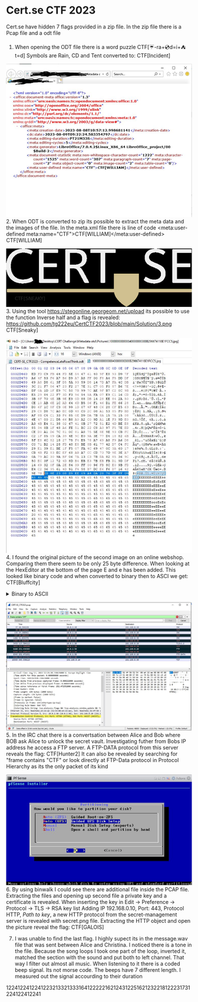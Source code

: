 # Cert.se CTF 2023

Cert.se have hidden 7 flags provided in a zip file. In the zip file there is a Pcap file and a odt file

1. When opening the ODT file there is a word puzzle CTF[☔-ra+💿d=i+⛺t=d]
Symbols are Rain, CD and Tent converted to: 
CTF[Incident]

![alt text](https://github.com/tg222eu/CertCTF2023/blob/main/Solution/2.JPG)<br>
2. When ODT is converted to zip its possible to extract the meta data and the images of the file. In the meta.xml file there is line of code <meta:user-defined meta:name="CTF">CTF[WILLIAM]</meta:user-defined>
CTF[WILLIAM]

![alt text](https://github.com/tg222eu/CertCTF2023/blob/main/Solution/3.png)<br>
3. Using the tool https://stegonline.georgeom.net/upload its possible to use the function Inverse half and a flag is revealed:
https://github.com/tg222eu/CertCTF2023/blob/main/Solution/3.png
CTF[Sneaky]

![alt text](https://github.com/tg222eu/CertCTF2023/blob/main/Solution/5.JPG)<br>
4. I found the original picture of the second image on an online webshop. Comparing them there seem to be only 25 byte difference. When looking at the HexEditor at the bottom of the page E and e has been added. This looked like binary code and when converted to binary then to ASCI we get:
CTF[Bluffcity]

<details>
  <summary>Binary to ASCII</summary> <br>
  00000001 -> 1<br>
00000000 -> 0<br>
01000011 -> 67 ('C' in ASCII)<br>
00000000 -> 0<br>
01010100 -> 84 ('T' in ASCII)<br>
00000000 -> 0<br>
01000110 -> 70 ('F' in ASCII)<br>
00000000 -> 0<br>
01011011 -> 91 ('[' in ASCII)<br>
00000000 -> 0<br>
01000010 -> 66 ('B' in ASCII)<br>
00000000 -> 0<br>
01101100 -> 108 ('l' in ASCII)<br>
00000000 -> 0<br>
01110101 -> 117 ('u' in ASCII)<br>
00000000 -> 0<br>
01100110 -> 102 ('f' in ASCII)<br>
00000000 -> 0<br>
01100110 -> 102 ('f' in ASCII)<br>
00000000 -> 0<br>
01000011 -> 67 ('C' in ASCII)<br>
00000000 -> 0<br>
01101001 -> 105 ('i' in ASCII)<br>
00000000 -> 0<br>
01110100 -> 116 ('t' in ASCII)<br>
00000000 -> 0<br>
01111001 -> 121 ('y' in ASCII)<br>
00000000 -> 0<br>
01011101 -> 93 (']' in ASCII)
</details>


![alt text](https://github.com/tg222eu/CertCTF2023/blob/main/Solution/1.JPG)<br>
5. In the IRC chat there is a convertsation between Alice and Bob where BOB ask Alice to unlock the secret vault. Investigating futher from Bobs IP address he access a FTP server. A FTP-DATA protocol from this server reveals the flag:
CTF[Hunter2]
It can also be revealed by searching for "frame contains "CTF" or look directly at FTP-Data protocol in Protocol Hierarchy as its the only packet of its kind

![alt text](https://github.com/tg222eu/PFsenseInstallation/blob/main/UFS.JPG)<br>
6. By using binwalk I could see there are additional file inside the PCAP file. Extracting the files and opening up second file a private key and a certificate is revealed. When inserting the key in Edit -> Preference -> Protocol -> TLS -> RSA key list
Adding IP 192.168.0.10, Port: 443, Protocol HTTP, *Path to key*, a new HTTP protocol from the secret-management server is revealed with secret.png file. Extracting the HTTP object and open the picture reveal the flag:
CTF[GALOIS]

7. I was unable to find the last flag. I highly supect its in the message.wav file that was sent between Alice and Christina. I noticed there is a tone in the file. Because the song loops I took one part of the loop, inverted it, matched the section with the sound and put both to left channel. That way I filter out almost all music. When listening to it there is a coded beep signal. Its not morse code. The beeps have 7 different length. I measured out the signal accourding to their duration

1224122412241223213321333164122222162124312251621232218122231731224122412241
